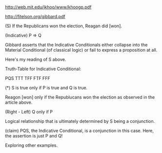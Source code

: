 http://web.mit.edu/jkhoo/www/khoogp.pdf

http://fitelson.org/gibbard.pdf

(S) If the Republicans won the election, Reagan did [won].

(Indicative) P => Q

Gibbard asserts that the Indicative Conditionals either collapse into the Material Conditional (of classical logic) 
or fail to express a proposition at all.

Here's my reading of S above.

Truth-Table for Indicative Conditional:

PQS
TTT
TFF
FTF
FFF

(*) S is true only if P is true and Q is true.

Reagon [won] only if the Republucans won the election as observed in the article above.

(Right - Left) Q only if P

Logical relationship that is ultimately determined by S being a conjunction.

(claim) PQS, the Indicative Conditional, is a conjunction in this case. Here, the assertion is just P and Q!

Exploring other examples.

